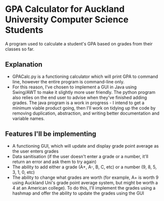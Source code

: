 # GPA Calculator for Auckland University Computer Science Students
  
  A program used to calculate a student's GPA based on grades from their classes so far.

## Explanation
* GPACalc.py is a functioning calculator which will print GPA to command line, however the entire program is command-line only. 
* For this reason, I've chosen to implement a GUI in Java using Swing/AWT to make it slightly more user friendly. The python program also relies on the end user to advise when they've finished adding grades. The java program is a work in progress - I intend to get a minimum viable product going, then I'll work on tidying up the code by removing duplication, abstraction, and writing better documentation and variable names.

## Features I'll be implementing
* A functioning GUI, which will update and display grade point average as the user enters grades
* Data sanitisation (if the user doesn't enter a grade or a number, it'll return an error and ask them to try again)
* The ability to add either a grade (A+, A-, B, C, etc) or a number (9, 8, 5, 3, 1, 0, etc)
* The ability to change what grades are worth (for example, A+ is worth 9 using Auckland Uni's grade point average system, but might be worth a 4 at an American college). To do this, I'll implement the grades using a hashmap and offer the ability to update the grades using the GUI
